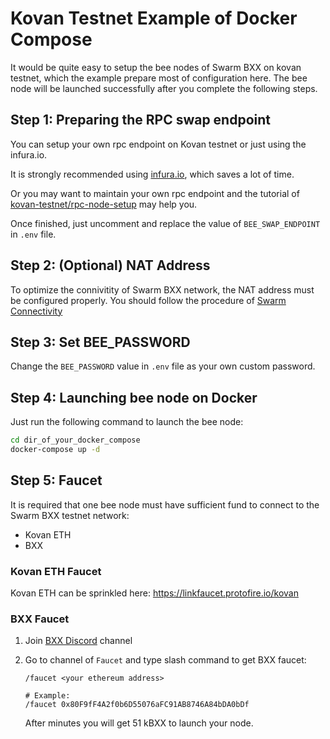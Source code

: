# Kovan Testnet Example of Docker Compose

It would be quite easy to setup the bee nodes of Swarm BXX on kovan testnet, which the example prepare most of configuration here. The bee node will be launched successfully after you complete the following steps.

## Step 1: Preparing the RPC swap endpoint

You can setup your own rpc endpoint on Kovan testnet or just using the infura.io.

It is strongly recommended using [infura.io](https://infura.io/), which saves a lot of time.

Or you may want to maintain your own rpc endpoint and the tutorial of [kovan-testnet/rpc-node-setup](https://github.com/kovan-testnet/rpc-node-setup) may help you.

Once finished, just uncomment and replace the value of `BEE_SWAP_ENDPOINT` in `.env` file.

## Step 2: (Optional) NAT Address

To optimize the connivitity of Swarm BXX network, the NAT address must be configured properly. You should follow the procedure of [Swarm Connectivity](https://docs.ethswarm.org/docs/installation/connectivity)


## Step 3: Set BEE_PASSWORD

Change the `BEE_PASSWORD` value in `.env` file as your own custom password.

## Step 4: Launching bee node on Docker

Just run the following command to launch the bee node:

```bash
cd dir_of_your_docker_compose
docker-compose up -d
```

## Step 5: Faucet

It is required that one bee node must have sufficient fund to connect to the Swarm BXX testnet network:

- Kovan ETH
- BXX 

### Kovan ETH Faucet

Kovan ETH can be sprinkled here: https://linkfaucet.protofire.io/kovan

### BXX Faucet

1. Join [BXX Discord](https://discord.gg/65c5wBtaeB) channel
2. Go to channel of `Faucet` and type slash command to get BXX faucet:

    ```
    /faucet <your ethereum address>

    # Example:
    /faucet 0x80F9fF4A2f0b6D55076aFC91AB8746A84bDA0bDf
    ```

    After minutes you will get 51 kBXX to launch your node.
